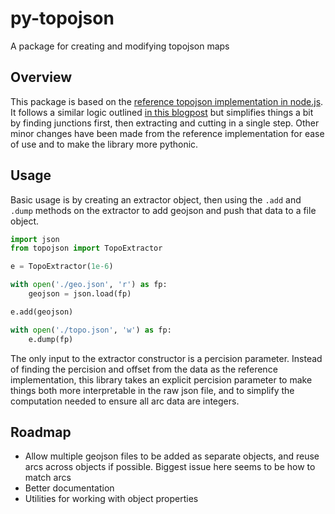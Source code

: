 # py-topojson
A package for creating and modifying topojson maps 

## Overview
This package is based on the [reference topojson implementation in node.js](https://github.com/topojson/topojson).
It follows a similar logic outlined [in this blogpost](https://bost.ocks.org/mike/topology/) but simplifies things
a bit by finding junctions first, then extracting and cutting in a single step. Other minor changes have been made
from the reference implementation for ease of use and to make the library more pythonic.

## Usage
Basic usage is by creating an extractor object, then using the `.add` and `.dump` methods on the extractor to add
geojson and push that data to a file object.

```python
import json
from topojson import TopoExtractor

e = TopoExtractor(1e-6)

with open('./geo.json', 'r') as fp:
    geojson = json.load(fp)

e.add(geojson)

with open('./topo.json', 'w') as fp:
    e.dump(fp)
```

The only input to the extractor constructor is a percision parameter. Instead of finding the percision and offset from the
data as the reference implementation, this library takes an explicit percision parameter to make things both more interpretable
in the raw json file, and to simplify the computation needed to ensure all arc data are integers.


## Roadmap
* Allow multiple geojson files to be added as separate objects, and reuse arcs across objects if possible. Biggest issue
here seems to be how to match arcs
* Better documentation
* Utilities for working with object properties

